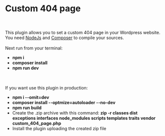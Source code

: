 
<div>
    <h1>Custom 404 page</h1><br><br>
    This plugin allows you to set a custom 404 page in your Wordpress website.
</div>
<div>
    You need <a href="https://nodejs.org/en/download">NodeJs</a> and <a href="https://nodejs.org/en/download">Composer</a> to compile your sources.<br><br>
</div>
<div>
    Next run from your terminal:<br>
    <ul>
        <li><b>npm i</b></li>
        <li><b>composer install</b></li>
        <li><b>npm run dev</b></li>
    </ul>
    
</div>
<div>
    <br><br>
    If you want use this plugin in production:<br>
    <ul>
       <li><b>npm i --omit=dev</b></li>
       <li><b>composer install --optmize=autoloader --no-dev</b></li>
       <li><b>npm run build</b></li>
       <li>Create the .zip archive with this command: <b>zip -r classes dist exceptions interfaces node_modules scripts templates traits vendor custom_404_page.php</b></li>
       <li>Install the plugin uploading the created zip file</li>
    </ul>
    
    
</div>
